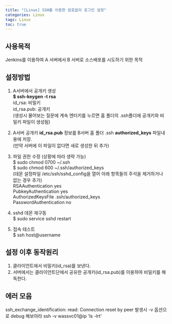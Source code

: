 ```yaml
---
title: "[Linux] SSH를 이용한 암호없이 로그인 설정"
categories: Linux
tags: Linux
toc: true
---
```


## 사용목적
Jenkins를 이용하여 A 서버에서 B 서버로 소스배포를 시도하기 위한 목적


## 설정방법 

1. A서버에서 공개키 생성 <br> 
**$ ssh-keygen -t rsa** <br>
id_rsa: 비밀키  <br>
id_rsa.pub: 공개키 <br>
(생성시 물어보는 질문에 계속 엔터키를 누르면 홈 폴더의 .ssh폴더에 공개키와 비밀키 파일이 생성됨) <br>

2. A서버 공개키 **id_rsa.pub** 정보를 B서버 홈 폴더 .ssh **authorized_keys** 파일내용에 저장. <br>
(만약 서버에 이 파일이 없다면 새로 생성한 뒤 추가) <br>

3. 파일 권한 수정 (상황에 따라 생략 가능)<br>
$ sudo chmod 0700 ~/.ssh <br>
$ sudo chmod 600 ~/.ssh/authorized_keys <br>
(데몬 설정파일 /etc/ssh/sshd_config을 열어 아래 항목들의 주석을 제거하거나 없는 경우 추가) <br>
RSAAuthentication       yes <br>
PubkeyAuthentication    yes <br>
AuthorizedKeysFile      .ssh/authorized_keys <br>
PasswordAuthentication  no <br>

4. sshd 데몬 재구동 <br>
$ sudo service sshd restart <br>

5. 접속 테스트 <br>
$ ssh host@username <br>



## 설정 이후 동작원리
1. 클라이언트에서 비밀키(id_rsa)를 보낸다. 
2. 서버에서는 클라이언트단에서 공유한 공개키(id_rsa.pub)를 이용하여 비밀키를 해독한다.


## 에러 모음
ssh_exchange_identification: read: Connection reset by peer 발생시 -v 옵션으로 debug 해보아라
ssh -v wassvc01@ip 'ls -lrt'







